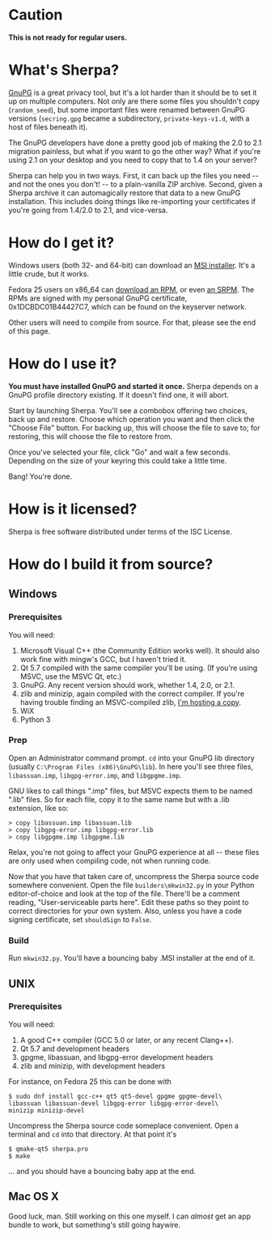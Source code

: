 # Caution
**This is not ready for regular users.**

# What's Sherpa?
[GnuPG](https://www.gnupg.org) is a great privacy tool, but
it's a lot harder than it should be to set it up on multiple
computers.  Not only are there some files you shouldn't copy
(``random_seed``), but some important files were renamed
between GnuPG versions (``secring.gpg`` became a subdirectory,
``private-keys-v1.d``, with a host of files beneath it).  

The GnuPG developers have done a
pretty good job of making the 2.0 to 2.1 migration painless,
but what if you want to go the other way?  What if you're using
2.1 on your desktop and you need to copy that to 1.4 on your
server?

Sherpa can help you in two ways.  First, it can back up the
files you need -- and not the ones you don't! -- to a
plain-vanilla ZIP archive.  Second, given a Sherpa archive it
can automagically restore that data to a new GnuPG installation.
This includes doing things like re-importing your certificates if
you're going from 1.4/2.0 to 2.1, and vice-versa.

# How do I get it?
Windows users (both 32- and 64-bit) can download an [MSI installer](https://github.com/rjhansen/sherpa/releases/download/0.3.0/sherpa-0.3.0.msi).  It's a little crude, but it works.

Fedora 25 users on x86_64 can
[download an RPM](http://sixdemonbag.org/sherpa-0.3.0-1.x86_64.rpm), or even
[an SRPM](http://sixdemonbag.org/sherpa-0.3.0-1.src.rpm).  The RPMs are
signed with my personal GnuPG certificate, 0x1DCBDC01B44427C7, which can be
found on the keyserver network.

Other users will need to compile from source.  For that, please see the end
of this page.

# How do I use it?

**You must have installed GnuPG and started it once.**  Sherpa depends on a
GnuPG profile directory existing.  If it doesn't find one, it will abort.

Start by launching Sherpa.  You'll see a combobox offering two choices, back up
and restore.  Choose which operation you want and then click the "Choose File"
button.  For backing up, this will choose the file to save to; for
restoring, this will choose the file to restore from.

Once you've selected your file, click "Go" and wait a few seconds.  Depending
on the size of your keyring this could take a little time.

Bang!  You're done.

# How is it licensed?
Sherpa is free software distributed under terms of the ISC License.

# How do I build it from source?

## Windows

### Prerequisites
You will need:

  1. Microsoft Visual C++ (the Community Edition works well).  It should
     also work fine with mingw's GCC, but I haven't tried it.
  2. Qt 5.7 compiled with the same compiler you'll be using.  (If you're
     using MSVC, use the MSVC Qt, etc.)
  3. GnuPG.  Any recent version should work, whether 1.4, 2.0, or 2.1.
  4. zlib and minizip, again compiled with the correct compiler.  If you're
     having trouble finding an MSVC-compiled zlib,
     [I'm hosting a copy](http://sixdemonbag.org/zlib-1.2.8.zip).
  5. WiX
  6. Python 3

### Prep
Open an Administrator command prompt.  ``cd`` into your GnuPG lib directory
(usually ``C:\Program Files (x86)\GnuPG\lib``).  In here you'll see three
files, ``libassuan.imp``, ``libgpg-error.imp``, and ``libgpgme.imp``.

GNU likes to call things ".imp" files, but MSVC expects them to be named ".lib"
files.  So for each file, copy it to the same name but with a .lib extension,
like so:

```shell
> copy libassuan.imp libassuan.lib
> copy libgpg-error.imp libgpg-error.lib
> copy libgpgme.imp libgpgme.lib
```

Relax, you're not going to affect your GnuPG experience at all -- these files
are only used when compiling code, not when running code.

Now that you have that taken care of, uncompress the Sherpa source code
somewhere convenient.  Open the file ``builders\mkwin32.py`` in your
Python editor-of-choice and look at the top of the file.  There'll be a
comment reading, "User-serviceable parts here".  Edit these paths so they
point to correct directories for your own system.  Also, unless you have a
code signing certificate, set ``shouldSign`` to ``False``.

### Build
Run ``mkwin32.py``.  You'll have a bouncing baby .MSI installer at the end of
it.

## UNIX

### Prerequisites
You will need:

  1.  A good C++ compiler (GCC 5.0 or later, or any recent Clang++).
  2.  Qt 5.7 and development headers
  3.  gpgme, libassuan, and libgpg-error development headers
  4.  zlib and minizip, with development headers

For instance, on Fedora 25 this can be done with

```shell
$ sudo dnf install gcc-c++ qt5 qt5-devel gpgme gpgme-devel\
libassuan libassuan-devel libgpg-error libgpg-error-devel\
minizip minizip-devel
```

Uncompress the Sherpa source code someplace convenient.  Open a terminal
and ``cd`` into that directory.  At that point it's

```shell
$ qmake-qt5 sherpa.pro
$ make
```

... and you should have a bouncing baby app at the end.

## Mac OS X

Good luck, man.  Still working on this one myself.  I can *almost* get an
app bundle to work, but something's still going haywire.
